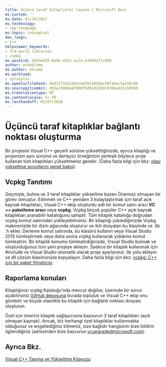 ```yaml
---
title: Üçüncü taraf kitaplıklar taşıma | Microsoft Docs
ms.custom: ''
ms.date: 01/10/2017
ms.technology:
- cpp-language
ms.topic: conceptual
dev_langs:
- C++
helpviewer_keywords:
- 3rd-party libraries
- vspkg
ms.assetid: b055ed20-8a9e-45b2-ac2a-e3d94271c009
author: mikeblome
ms.author: mblome
ms.workload:
- cplusplus
ms.openlocfilehash: 0e831f5441d62a4430fe036be70f1bec5ac99c98
ms.sourcegitcommit: d55ac596ba8f908f5d91d228dc070dad31cb8360
ms.translationtype: MT
ms.contentlocale: tr-TR
ms.lasthandoff: 05/07/2018
---
```

# <a name="porting-third-party-libraries"></a>Üçüncü taraf kitaplıklar bağlantı noktası oluşturma

Bir projesini Visual C++ geçerli sürüme yükselttiğinizde, ayrıca kitaplığı ve projenizin aynı sürümü ve derleyici örneğinizin yerleşik böylece proje kullanan tüm kitaplıkları yükseltmeniz gerekir. (Daha fazla bilgi için bkz: [olası yükseltme sorunlarını genel bakış](overview-of-potential-upgrade-issues-visual-cpp.md)). 

## <a name="introducing-vcpkg"></a>Vcpkg Tanıtımı
Geçmişte, bulma ve 3 taraf kitaplıklar yükseltme bazen Önemsiz olmayan bir görev olmuştur. Edinmeli ve C++ yeniden 3 kolaylaştırmak için taraf açık kaynak kitaplıkları, Visual C++ ekip oluşturdu adlı bir komut satırı aracı **VC ++ paketleme aracı** veya **vcpkg**. Vcpkg birçok popüler C++ açık kaynak kitaplıkları aranabilir kataloğunu sahiptir. Tüm kitaplık kataloğu doğrudan vcpkg komut satırından yükleyebilirsiniz. Bir kitaplığı yüklediğinizde Vcpkg makinenizde bir dizin ağacında oluşturur ve ikili dosyaları bu klasörde ve .lib .h ekler. Derleme komut satırında, bu klasörü kullanın veya Visual Studio 2015 tümleştirmek veya daha sonra vcpkg kullanarak yükleme komut tümleştirin. Bir kitaplık konumu tümleştirdiğinizde, Visual Studio bulmak ve oluşturduğunuz tüm yeni projeye ekleyin. Sadece bir kitaplık kullanmak için #include ve Visual Studio otomatik olarak proje ayarlarınızı .lib yolu ekleyin ve dll çözüm klasörünüze kopyalayın. Daha fazla bilgi için bkz: [vcpkg: C++ için bir paket Yöneticisi](../vcpkg.md).


## <a name="reporting-issues"></a>Raporlama konuları
Kitaplığınızı vcpkg Kataloğu'nda mevcut değilse, üzerinde bir sorun açabilirsiniz [GitHub deposuna](https://github.com/Microsoft/vcpkg/issues) burada topluluk ve Visual C++ ekip onu görebilir ve büyük olasılıkla bu kitaplık için bağlantı noktası dosyası oluşturun.

Özel için öneririz kitaplık sağlayıcısına başvurun 3 taraf kitaplıkları (açık olmayan kaynak). Ancak, biz herhangi özel kitaplıklar kullanmakta olduğunuz ve engellediğiniz bilmeniz, size bağlıdır hangisinin bize bildirin ilgilendiğiniz (adresinden bize başvurun vcupgrade@microsoft.com).

  
## <a name="see-also"></a>Ayrıca Bkz.  
 [Visual C++ Taşıma ve Yükseltme Kılavuzu](visual-cpp-porting-and-upgrading-guide.md)
